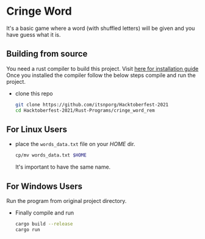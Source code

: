 # Cringe Word
It's a basic game where a word (with shuffled letters) will be given and you have guess what it is.

## Building from source
You need a rust compiler to build this project. Visit [here for installation guide](https://www.rust-lang.org/tools/install)
Once you installed the compiler follow the below steps compile and run the project.

* clone this repo
    ```bash
    git clone https://github.com/itsnporg/Hacktoberfest-2021
    cd Hacktoberfest-2021/Rust-Programs/cringe_word_rem
    ```
## For Linux Users
* place the `words_data.txt` file on your _HOME_ dir.
    ```bash
    cp/mv words_data.txt $HOME
    ```
    It's important to have the same name.

## For Windows Users
Run the program from original project directory.

* Finally compile and run
    ```bash
    cargo build --release
    cargo run
    ```
